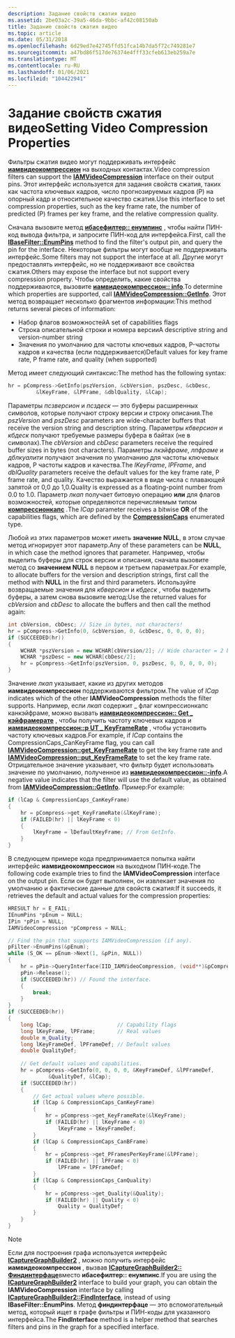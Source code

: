 ```yaml
---
description: Задание свойств сжатия видео
ms.assetid: 2be03a2c-39a5-46da-9bbc-af42c08150ab
title: Задание свойств сжатия видео
ms.topic: article
ms.date: 05/31/2018
ms.openlocfilehash: 6d29ed7e42745ffd51fca14b7da5f72c749281e7
ms.sourcegitcommit: a47bd86f517de76374e4fff33cfeb613eb259a7e
ms.translationtype: MT
ms.contentlocale: ru-RU
ms.lasthandoff: 01/06/2021
ms.locfileid: "104422941"
---
```

# <a name="setting-video-compression-properties"></a><span data-ttu-id="419ff-103">Задание свойств сжатия видео</span><span class="sxs-lookup"><span data-stu-id="419ff-103">Setting Video Compression Properties</span></span>

<span data-ttu-id="419ff-104">Фильтры сжатия видео могут поддерживать интерфейс [**иамвидеокомпрессион**](/windows/desktop/api/Strmif/nn-strmif-iamvideocompression) на выходных контактах.</span><span class="sxs-lookup"><span data-stu-id="419ff-104">Video compression filters can support the [**IAMVideoCompression**](/windows/desktop/api/Strmif/nn-strmif-iamvideocompression) interface on their output pins.</span></span> <span data-ttu-id="419ff-105">Этот интерфейс используется для задания свойств сжатия, таких как частота ключевых кадров, число прогнозируемых кадров (P) на опорный кадр и относительное качество сжатия.</span><span class="sxs-lookup"><span data-stu-id="419ff-105">Use this interface to set compression properties, such as the key frame rate, the number of predicted (P) frames per key frame, and the relative compression quality.</span></span>

<span data-ttu-id="419ff-106">Сначала вызовите метод [**ибасефилтер:: енумпинс**](/windows/desktop/api/Strmif/nf-strmif-ibasefilter-enumpins) , чтобы найти ПИН-код вывода фильтра, и запросите ПИН-код для интерфейса.</span><span class="sxs-lookup"><span data-stu-id="419ff-106">First, call the [**IBaseFilter::EnumPins**](/windows/desktop/api/Strmif/nf-strmif-ibasefilter-enumpins) method to find the filter's output pin, and query the pin for the interface.</span></span> <span data-ttu-id="419ff-107">Некоторые фильтры могут вообще не поддерживать интерфейс.</span><span class="sxs-lookup"><span data-stu-id="419ff-107">Some filters may not support the interface at all.</span></span> <span data-ttu-id="419ff-108">Другие могут предоставлять интерфейс, но не поддерживают все свойства сжатия.</span><span class="sxs-lookup"><span data-stu-id="419ff-108">Others may expose the interface but not support every compression property.</span></span> <span data-ttu-id="419ff-109">Чтобы определить, какие свойства поддерживаются, вызовите [**иамвидеокомпрессион:: info**](/windows/desktop/api/Strmif/nf-strmif-iamvideocompression-getinfo).</span><span class="sxs-lookup"><span data-stu-id="419ff-109">To determine which properties are supported, call [**IAMVideoCompression::GetInfo**](/windows/desktop/api/Strmif/nf-strmif-iamvideocompression-getinfo).</span></span> <span data-ttu-id="419ff-110">Этот метод возвращает несколько фрагментов информации:</span><span class="sxs-lookup"><span data-stu-id="419ff-110">This method returns several pieces of information:</span></span>

-   <span data-ttu-id="419ff-111">Набор флагов возможностей</span><span class="sxs-lookup"><span data-stu-id="419ff-111">A set of capabilities flags</span></span>
-   <span data-ttu-id="419ff-112">Строка описательной строки и номера версии</span><span class="sxs-lookup"><span data-stu-id="419ff-112">A descriptive string and version-number string</span></span>
-   <span data-ttu-id="419ff-113">Значения по умолчанию для частоты ключевых кадров, P-частоты кадров и качества (если поддерживается)</span><span class="sxs-lookup"><span data-stu-id="419ff-113">Default values for key frame rate, P frame rate, and quality (when supported)</span></span>

<span data-ttu-id="419ff-114">Метод имеет следующий синтаксис:</span><span class="sxs-lookup"><span data-stu-id="419ff-114">The method has the following syntax:</span></span>


```C++
hr = pCompress->GetInfo(pszVersion, &cbVersion, pszDesc, &cbDesc, 
         &lKeyFrame, &lPFrame, &dblQuality, &lCap);
```



<span data-ttu-id="419ff-115">Параметры *псзверсион* и *псздеск* — это буферы расширенных символов, которые получают строку версии и строку описания.</span><span class="sxs-lookup"><span data-stu-id="419ff-115">The *pszVersion* and *pszDesc* parameters are wide-character buffers that receive the version string and description string.</span></span> <span data-ttu-id="419ff-116">Параметры *кбверсион* и *кбдеск* получают требуемые размеры буфера в байтах (не в символах).</span><span class="sxs-lookup"><span data-stu-id="419ff-116">The *cbVersion* and *cbDesc* parameters receive the required buffer sizes in bytes (not characters).</span></span> <span data-ttu-id="419ff-117">Параметры *лкэйфраме*, *лпфраме* и *дблкуалити* получают значения по умолчанию для частоты ключевых кадров, P частоты кадров и качества.</span><span class="sxs-lookup"><span data-stu-id="419ff-117">The *lKeyFrame*, *lPFrame*, and *dblQuality* parameters receive the default values for the key frame rate, P frame rate, and quality.</span></span> <span data-ttu-id="419ff-118">Качество выражается в виде числа с плавающей запятой от 0,0 до 1,0.</span><span class="sxs-lookup"><span data-stu-id="419ff-118">Quality is expressed as a floating-point number from 0.0 to 1.0.</span></span> <span data-ttu-id="419ff-119">Параметр *лкап* получает битовую операцию **или** для флагов возможностей, которые определяются перечисляемым типом [**компрессионкапс**](/windows/desktop/api/strmif/ne-strmif-compressioncaps) .</span><span class="sxs-lookup"><span data-stu-id="419ff-119">The *lCap* parameter receives a bitwise **OR** of the capabilities flags, which are defined by the [**CompressionCaps**](/windows/desktop/api/strmif/ne-strmif-compressioncaps) enumerated type.</span></span>

<span data-ttu-id="419ff-120">Любой из этих параметров может иметь **значение NULL**, в этом случае метод игнорирует этот параметр.</span><span class="sxs-lookup"><span data-stu-id="419ff-120">Any of these parameters can be **NULL**, in which case the method ignores that parameter.</span></span> <span data-ttu-id="419ff-121">Например, чтобы выделить буферы для строк версии и описания, сначала вызовите метод со **значением NULL** в первом и третьем параметрах.</span><span class="sxs-lookup"><span data-stu-id="419ff-121">For example, to allocate buffers for the version and description strings, first call the method with **NULL** in the first and third parameters.</span></span> <span data-ttu-id="419ff-122">Используйте возвращаемые значения для *кбверсион* и *кбдеск* , чтобы выделить буферы, а затем снова вызовите метод:</span><span class="sxs-lookup"><span data-stu-id="419ff-122">Use the returned values for *cbVersion* and *cbDesc* to allocate the buffers and then call the method again:</span></span>


```C++
int cbVersion, cbDesc; // Size in bytes, not characters!
hr = pCompress->GetInfo(0, &cbVersion, 0, &cbDesc, 0, 0, 0, 0);
if (SUCCEEDED(hr))
{
    WCHAR *pszVersion = new WCHAR[cbVersion/2]; // Wide character = 2 bytes
    WCHAR *pszDesc = new WCHAR[cbDesc/2];
    hr = pCompress->GetInfo(pszVersion, 0, pszDesc, 0, 0, 0, 0, 0);
}
```



<span data-ttu-id="419ff-123">Значение *лкап* указывает, какие из других методов **иамвидеокомпрессион** поддерживаются фильтром.</span><span class="sxs-lookup"><span data-stu-id="419ff-123">The value of *lCap* indicates which of the other **IAMVideoCompression** methods the filter supports.</span></span> <span data-ttu-id="419ff-124">Например, если *лкап* содержит \_ флаг компрессионкапс канкэйфраме, можно вызвать [**иамвидеокомпрессион:: Get \_ кэйфрамерате**](/windows/desktop/api/Strmif/nf-strmif-iamvideocompression-get_keyframerate) , чтобы получить частоту ключевых кадров и [**иамвидеокомпрессион::p UT \_ KeyFrameRate**](/windows/desktop/api/Strmif/nf-strmif-iamvideocompression-put_keyframerate) , чтобы установить частоту ключевых кадров.</span><span class="sxs-lookup"><span data-stu-id="419ff-124">For example, if *lCap* contains the CompressionCaps\_CanKeyFrame flag, you can call [**IAMVideoCompression::get\_KeyFrameRate**](/windows/desktop/api/Strmif/nf-strmif-iamvideocompression-get_keyframerate) to get the key frame rate and [**IAMVideoCompression::put\_KeyFrameRate**](/windows/desktop/api/Strmif/nf-strmif-iamvideocompression-put_keyframerate) to set the key frame rate.</span></span> <span data-ttu-id="419ff-125">Отрицательное значение указывает, что фильтр будет использовать значение по умолчанию, полученное из [**иамвидеокомпрессион::-info**](/windows/desktop/api/Strmif/nf-strmif-iamvideocompression-getinfo).</span><span class="sxs-lookup"><span data-stu-id="419ff-125">A negative value indicates that the filter will use the default value, as obtained from [**IAMVideoCompression::GetInfo**](/windows/desktop/api/Strmif/nf-strmif-iamvideocompression-getinfo).</span></span> <span data-ttu-id="419ff-126">Пример:</span><span class="sxs-lookup"><span data-stu-id="419ff-126">For example:</span></span>


```C++
if (lCap & CompressionCaps_CanKeyFrame)
{
    hr = pCompress->get_KeyFrameRate(&lKeyFrame);
    if (FAILED(hr) || lKeyFrame < 0)
    {
        lKeyFrame = lDefaultKeyFrame; // From GetInfo.
    }
}
```



<span data-ttu-id="419ff-127">В следующем примере кода предпринимается попытка найти интерфейс **иамвидеокомпрессион** на выходном ПИН-коде.</span><span class="sxs-lookup"><span data-stu-id="419ff-127">The following code example tries to find the **IAMVideoCompression** interface on the output pin.</span></span> <span data-ttu-id="419ff-128">Если он будет выполнен, он извлекает значения по умолчанию и фактические данные для свойств сжатия:</span><span class="sxs-lookup"><span data-stu-id="419ff-128">If it succeeds, it retrieves the default and actual values for the compression properties:</span></span>


```C++
HRESULT hr = E_FAIL;
IEnumPins *pEnum = NULL;
IPin *pPin = NULL;
IAMVideoCompression *pCompress = NULL;

// Find the pin that supports IAMVideoCompression (if any).
pFilter->EnumPins(&pEnum);
while (S_OK == pEnum->Next(1, &pPin, NULL))
{
    hr = pPin->QueryInterface(IID_IAMVideoCompression, (void**)&pCompress);
    pPin->Release();
    if (SUCCEEDED(hr)) // Found the interface.
    {
        break;
    }
}
if (SUCCEEDED(hr)) 
{
    long lCap;                     // Capability flags
    long lKeyFrame, lPFrame;       // Real values
    double m_Quality;
    long lKeyFrameDef, lPFrameDef; // Default values
    double QualityDef;
    
    // Get default values and capabilities.
    hr = pCompress->GetInfo(0, 0, 0, 0, &KeyFrameDef, &lPFrameDef,
             &QualityDef, &lCap);
    if (SUCCEEDED(hr))
    {
        // Get actual values where possible.
        if (lCap & CompressionCaps_CanKeyFrame)
        {
            hr = pCompress->get_KeyFrameRate(&lKeyFrame);
            if (FAILED(hr) || lKeyFrame < 0)
                lKeyFrame = lKeyFrameDef;
        }
        if (lCap & CompressionCaps_CanBFrame)
        {
            hr = pCompress->get_PFramesPerKeyFrame(&lPFrame);
            if (FAILED(hr) || lPFrame < 0)
                lPFrame = lPFrameDef;
        }
        if (lCap & CompressionCaps_CanQuality)
        {
            hr = pCompress->get_Quality(&Quality);
            if (FAILED(hr) || Quality < 0)
                Quality = QualityDef;
        }
    }
}
```



> [!Note]  
> <span data-ttu-id="419ff-129">Если для построения графа используется интерфейс [**ICaptureGraphBuilder2**](/windows/desktop/api/Strmif/nn-strmif-icapturegraphbuilder2) , можно получить интерфейс **иамвидеокомпрессион** , вызвав [**ICaptureGraphBuilder2:: Финдинтерфаце**](/windows/desktop/api/Strmif/nf-strmif-icapturegraphbuilder2-findinterface)вместо **ибасефилтер:: енумпинс**.</span><span class="sxs-lookup"><span data-stu-id="419ff-129">If you are using the [**ICaptureGraphBuilder2**](/windows/desktop/api/Strmif/nn-strmif-icapturegraphbuilder2) interface to build your graph, you can obtain the **IAMVideoCompression** interface by calling [**ICaptureGraphBuilder2::FindInterface**](/windows/desktop/api/Strmif/nf-strmif-icapturegraphbuilder2-findinterface), instead of using **IBaseFilter::EnumPins**.</span></span> <span data-ttu-id="419ff-130">Метод **финдинтерфаце** — это вспомогательный метод, который ищет в графе фильтры и ПИН-коды для указанного интерфейса.</span><span class="sxs-lookup"><span data-stu-id="419ff-130">The **FindInterface** method is a helper method that searches filters and pins in the graph for a specified interface.</span></span>

 

 

 



